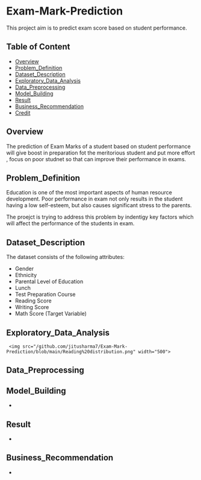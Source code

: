 # Exam-Mark-Prediction
This project aim is to predict exam score based on student performance.

## Table of Content
  * [Overview](#Overview)
  * [Problem_Definition](#Problem_Definition)
  * [Dataset_Description](#Dataset_Description)
  * [Exploratory_Data_Analysis](#Exploratory_Data_Analysis)
  * [Data_Preprocessing](#Data_Preprocessing)
  * [Model_Building](#Model_Building)
  * [Result](#Result)
  * [Business_Recommendation](#Business_Recommendation)
  * [Credit](#Credit)
  
## Overview
The prediction of Exam Marks of a student based on student performance will give boost in preparation fot the meritorious student and put more effort , focus  on poor studnet so that can improve their performance in exams.


 
 ## Problem_Definition
 Education is one of the most important aspects of human resource development. Poor  performance in exam not only results in the student  having a low self-esteem, but also causes significant stress to the parents.
 
 The proejct is trying to address this problem by indentigy key factors which will affect the performance of the students in exam.
 
 
 ## Dataset_Description
 The dataset consists of the following attributes:

* Gender
* Ethnicity
* Parental Level of Education
* Lunch
* Test Preparation Course
* Reading Score
* Writing Score
* Math Score (Target Variable)


 
## Exploratory_Data_Analysis

     
     <img src="/github.com/jitusharma7/Exam-Mark-Prediction/blob/main/Reading%20distribution.png" width="500">



## Data_Preprocessing



## Model_Building
* 
## Result
* 
## Business_Recommendation
*


